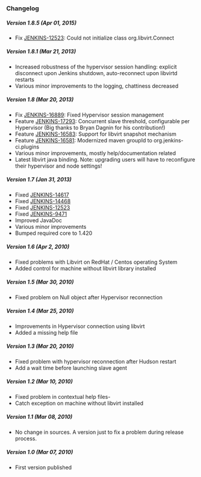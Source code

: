 ### Changelog

##### Version 1.8.5 (Apr 01, 2015)

-   Fix
    [JENKINS-12523](https://issues.jenkins-ci.org/browse/JENKINS-12523):
    Could not initialize class org.libvirt.Connect

##### Version 1.8.1 (Mar 21, 2013)

-   Increased robustness of the hypervisor session handling: explicit
    disconnect upon Jenkins shutdown, auto-reconnect upon libvirtd
    restarts
-   Various minor improvements to the logging, chattiness decreased

##### Version 1.8 (Mar 20, 2013)

-   Fix [JENKINS-16889](https://issues.jenkins-ci.org/browse/JENKINS-16889):
    Fixed Hypervisor session management
-   Feature [JENKINS-17293](https://issues.jenkins-ci.org/browse/JENKINS-17293):
    Concurrent slave threshold, configurable per Hypervisor (Big thanks
    to Bryan Dagnin for his contribution!)
-   Feature [JENKINS-16583](https://issues.jenkins-ci.org/browse/JENKINS-16583):
    Support for libvirt snapshot mechanism
-   Feature [JENKINS-16581](https://issues.jenkins-ci.org/browse/JENKINS-16581):
    Modernized maven groupId to org.jenkins-ci.plugins
-   Various minor improvements, mostly help/documentation related
-   Latest libvirt java binding. Note: upgrading users will have to
    reconfigure their hypervisor and node settings!

##### Version 1.7 (Jan 31, 2013)

-   Fixed [JENKINS-14617](https://issues.jenkins-ci.org/browse/JENKINS-14617)
-   Fixed [JENKINS-14468](https://issues.jenkins-ci.org/browse/JENKINS-14468)
-   Fixed [JENKINS-12523](https://issues.jenkins-ci.org/browse/JENKINS-12523)
-   Fixed [JENKINS-9471](https://issues.jenkins-ci.org/browse/JENKINS-9471)
-   Improved JavaDoc
-   Various minor improvements
-   Bumped required core to 1.420

##### Version 1.6 (Apr 2, 2010)

-   Fixed problems with Libvirt on RedHat / Centos operating System
-   Added control for machine without libvirt library installed

##### Version 1.5 (Mar 30, 2010)

-   Fixed problem on Null object after Hypervisor reconnection

##### Version 1.4 (Mar 25, 2010)

-   Improvements in Hypervisor connection using libvirt
-   Added a missing help file

##### Version 1.3 (Mar 20, 2010)

-   Fixed problem with hypervisor reconnection after Hudson restart
-   Add a wait time before launching slave agent

##### Version 1.2 (Mar 10, 2010)

-   Fixed problem in contextual help files-
-   Catch exception on machine without libvirt installed

##### Version 1.1 (Mar 08, 2010)

-   No change in sources. A version just to fix a problem during release
    process.

##### Version 1.0 (Mar 07, 2010)

-   First version published
